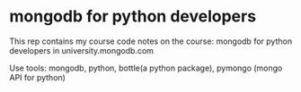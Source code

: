 mongodb for python developers
=============
This rep contains my course code notes on the course: mongodb for python developers
in university.mongodb.com

Use tools: mongodb, python, bottle(a python package), pymongo (mongo API for python)